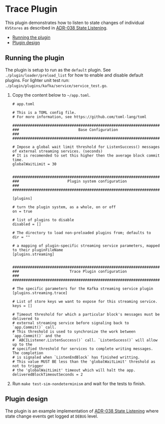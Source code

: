 # Trace Plugin

This plugin demonstrates how to listen to state changes of individual `KVStores` as described in [ADR-038 State Listening](https://github.com/vulcanize/cosmos-sdk/blob/adr038_plugin_proposal/docs/architecture/adr-038-state-listening.md).



<!-- TOC -->
- [Running the plugin](#running-the-plugin)
- [Plugin design](#plugin-design)


## Running the plugin

The plugin is setup to run as the `default` plugin. See `./plugin/loader/preload_list` for how to enable and disable default plugins. For lighter unit test run: `./plugin/plugins/kafka/service/service_test.go`. 

1. Copy the content below to `~/app.toml`.

    ```
    # app.toml

    # This is a TOML config file.
    # For more information, see https://github.com/toml-lang/toml
    
    ###############################################################################
    ###                           Base Configuration                            ###
    ###############################################################################
    
    # Impose a global wait limit threshold for ListenSuccess() messages of external streaming services. (seconds)
    # It is recomended to set this higher then the average block commit time.
    globalWaitLimit = 30
    
    
    ###############################################################################
    ###                      Plugin system configuration                        ###
    ###############################################################################
    
    [plugins]
    
    # turn the plugin system, as a whole, on or off
    on = true
    
    # list of plugins to disable
    disabled = []
    
    # The directory to load non-preloaded plugins from; defaults to
    dir = ""
    
    # a mapping of plugin-specific streaming service parameters, mapped to their pluginFileName
    [plugins.streaming]
    
    
    ###############################################################################
    ###                       Trace Plugin configuration                        ###
    ###############################################################################
    
    # The specific parameters for the Kafka streaming service plugin
    [plugins.streaming.trace]
    
    # List of store keys we want to expose for this streaming service.
    keys = []
    
    # Timeout threshold for which a particular block's messages must be delivered to
    # external streaming service before signaling back to `app.Commit()` call.
    # This threshold is used to synchronize the work between `app.Commit()` and the
    # `ABCIListener.ListenSuccess()` call. `ListenSucess()` will allow up to the
    # specified threshold for services to complete writing messages. The completion
    # is signaled when `ListenEndBlock` has finished writting.
    # This value MUST BE less than the 'globalWaitLimit' threshold as not to trigger
    # the 'globalWaitLimit' timeout which will halt the app.
    deliveredBlockTimeoutSeconds = 2
    ```
   
2. Run `make test-sim-nondeterminism` and wait for the tests to finish.


## Plugin design
The plugin is an example implementation of [ADR-038 State Listening](https://docs.cosmos.network/master/architecture/adr-038-state-listening.html) where state change events get logged at `DEBUG` level.
